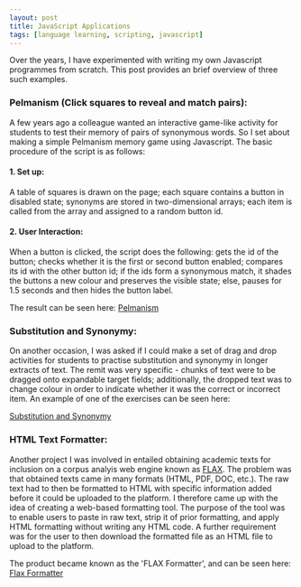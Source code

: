 ```yaml
---
layout: post
title: JavaScript Applications
tags: [language learning, scripting, javascript]
---
```


Over the years, I have experimented with writing my own Javascript programmes from scratch. This post provides an brief overview of three such examples.

### Pelmanism (Click squares to reveal and match pairs):
A few years ago a colleague wanted an interactive game-like activity for students to test their memory of pairs of synonymous words. So I set about making a simple Pelmanism memory game using Javascript. The basic procedure of the script is as follows: 

#### 1. Set up:
A table of squares is drawn on the page; each square contains a button in disabled state; synonyms are stored in two-dimensional arrays; each item is called from the array and assigned to a random button id. 

#### 2. User Interaction: 
When a button is clicked, the script does the following: gets the id of the button; checks whether it is the first or second button enabled; compares its id with the other button id; if the ids form a synonymous match, it shades the buttons a new colour and preserves the visible state; else, pauses for 1.5 seconds and then hides the button label. 

The result can be seen here: [Pelmanism](http://qmlanguagecentre.on-rev.com/samples/pelmanism.html)

### Substitution and Synonymy:
On another occasion, I was asked if I could make a set of drag and drop activities for students to practise substitution and synonymy in longer extracts of text. The remit was very specific - chunks of text were to be dragged onto expandable target fields; additionally, the dropped text was to change colour in order to indicate whether it was the correct or incorrect item. An example of one of the exercises can be seen here: 

[Substitution and Synonymy](http://qmlanguagecentre.on-rev.com/substitution-synonymy/subsyn1.html)

### HTML Text Formatter:
Another project I was involved in entailed obtaining academic texts for inclusion on a corpus analyis web engine known as [FLAX](http://flax.nzdl.org/greenstone3/flax). The problem was that obtained texts came in many formats (HTML, PDF, DOC, etc.). The raw text had to then be formatted to HTML with specific information added before it could be uploaded to the platform. I therefore came up with the idea of creating a web-based formatting tool. The purpose of the tool was to enable users to paste in raw text, strip it of prior formatting, and apply HTML formatting without writing any HTML code. A further requirement was for the user to then download the formatted file as an HTML file to upload to the platform. 

The product became known as the 'FLAX Formatter', and can be seen here: [Flax Formatter](http://qmlanguagecentre.on-rev.com/flaxapps/flax-formatter-v3/)
